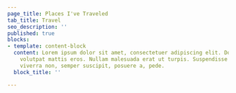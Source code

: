 ```yaml
---
page_title: Places I've Traveled
tab_title: Travel
seo_description: ''
published: true
blocks:
- template: content-block
  content: Lorem ipsum dolor sit amet, consectetuer adipiscing elit. Donec odio. Quisque
    volutpat mattis eros. Nullam malesuada erat ut turpis. Suspendisse urna nibh,
    viverra non, semper suscipit, posuere a, pede.
  block_title: ''

---
```

